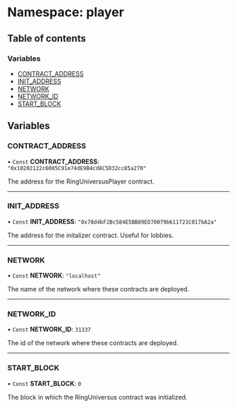 # Namespace: player

## Table of contents

### Variables

- [CONTRACT_ADDRESS](player.md#contract_address)
- [INIT_ADDRESS](player.md#init_address)
- [NETWORK](player.md#network)
- [NETWORK_ID](player.md#network_id)
- [START_BLOCK](player.md#start_block)

## Variables

### CONTRACT_ADDRESS

• `Const` **CONTRACT_ADDRESS**: `"0x10202122c6005C91e74dE9B4cd8C5D32cc85a270"`

The address for the RingUniversusPlayer contract.

---

### INIT_ADDRESS

• `Const` **INIT_ADDRESS**: `"0x78d4bF2Bc584E5BB89ED70079b611721C017bA2a"`

The address for the initalizer contract. Useful for lobbies.

---

### NETWORK

• `Const` **NETWORK**: `"localhost"`

The name of the network where these contracts are deployed.

---

### NETWORK_ID

• `Const` **NETWORK_ID**: `31337`

The id of the network where these contracts are deployed.

---

### START_BLOCK

• `Const` **START_BLOCK**: `0`

The block in which the RingUniversus contract was initialized.
